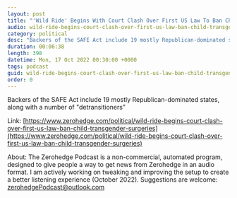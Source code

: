 ```yaml
---
layout: post
title: "'Wild Ride' Begins With Court Clash Over First US Law To Ban Child Transgender Surgeries"
audio: wild-ride-begins-court-clash-over-first-us-law-ban-child-transgender-surgeries-0
category: political
desc: "Backers of the SAFE Act include 19 mostly Republican-dominated states, along with a number of &quot;detransitioners&quot;"
duration: 00:06:38
length: 398
datetime: Mon, 17 Oct 2022 00:30:00 +0000
tags: podcast
guid: wild-ride-begins-court-clash-over-first-us-law-ban-child-transgender-surgeries-0
order: 0
---
```

Backers of the SAFE Act include 19 mostly Republican-dominated states, along with a number of &quot;detransitioners&quot;

Link: [https://www.zerohedge.com/political/wild-ride-begins-court-clash-over-first-us-law-ban-child-transgender-surgeries](https://www.zerohedge.com/political/wild-ride-begins-court-clash-over-first-us-law-ban-child-transgender-surgeries)

About: The Zerohedge Podcast is a non-commercial, automated program, designed to give people a way to get news from Zerohedge in an audio format.  I am actively working on tweaking and improving the setup to create a better listening experience (October 2022).  Suggestions are welcome: [zerohedgePodcast@outlook.com](mailto:zerohedgePodcast@outlook.com)